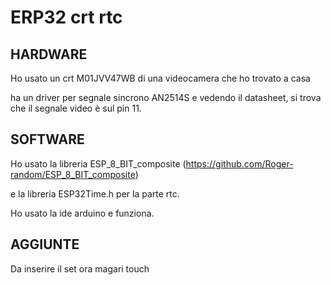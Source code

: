 # ERP32 crt rtc

## HARDWARE
Ho usato un crt M01JVV47WB di una videocamera che ho trovato a casa

ha un driver per segnale sincrono AN2514S e vedendo il datasheet, si trova che il segnale video è sul pin 11.

## SOFTWARE

Ho usato la libreria ESP_8_BIT_composite (https://github.com/Roger-random/ESP_8_BIT_composite)

e la libreria ESP32Time.h per la parte rtc.

Ho usato la ide arduino e funziona.

## AGGIUNTE

Da inserire il set ora magari touch


